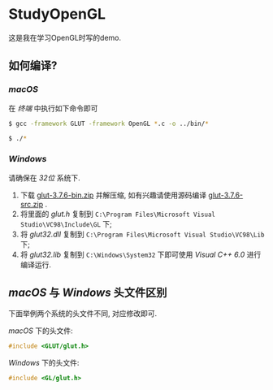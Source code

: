# StudyOpenGL

这是我在学习OpenGL时写的demo.

## 如何编译? 

### *macOS* 

在 *终端* 中执行如下命令即可

```bash
$ gcc -framework GLUT -framework OpenGL *.c -o ../bin/*

$ ./*
```

### *Windows* 

请确保在 *32位* 系统下.

1. 下载 [glut-3.7.6-bin.zip](./glut-3.7.6-bin.zip) 并解压缩, 如有兴趣请使用源码编译 [glut-3.7.6-src.zip](./glut-3.7.6-src.zip) . 
2. 将里面的 *glut.h* 复制到 `C:\Program Files\Microsoft Visual Studio\VC98\Include\GL` 下; 
3. 将 *glut32.dll* 复制到 `C:\Program Files\Microsoft Visual Studio\VC98\Lib` 下; 
4. 将 *glut32.lib* 复制到 `C:\Windows\System32` 下即可使用 *Visual C++ 6.0* 进行编译运行.

## *macOS* 与 *Windows* 头文件区别

下面举例两个系统的头文件不同, 对应修改即可. 

*macOS* 下的头文件: 

```c
#include <GLUT/glut.h>
```

*Windows* 下的头文件: 

```c
#include <GL/glut.h>
```